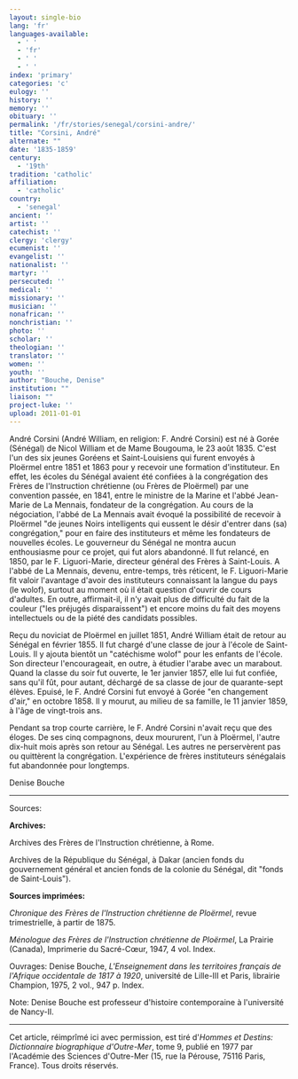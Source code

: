 ```yaml
---
layout: single-bio
lang: 'fr'
languages-available:
  - ' '
  - 'fr'
  - ' '
  - ' '
index: 'primary'
categories: 'c'
eulogy: ''
history: ''
memory: ''
obituary: ''
permalink: '/fr/stories/senegal/corsini-andre/'
title: "Corsini, André"
alternate: ""
date: '1835-1859'
century:
  - '19th'
tradition: 'catholic'
affiliation:
  - 'catholic'
country:
  - 'senegal'
ancient: ''
artist: ''
catechist: ''
clergy: 'clergy'
ecumenist: ''
evangelist: ''
nationalist: ''
martyr: ''
persecuted: ''
medical: ''
missionary: ''
musician: ''
nonafrican: ''
nonchristian: ''
photo: ''
scholar: ''
theologian: ''
translator: ''
women: ''
youth: ''
author: "Bouche, Denise"
institution: ""
liaison: ""
project-luke: ''
upload: 2011-01-01
---
```




André Corsini (André William, en religion: F. André Corsini) est né à Gorée (Sénégal) de Nicol William et de Mame Bougouma, le 23 août 1835. C'est l'un des six jeunes Goréens et Saint-Louisiens qui furent envoyés à Ploërmel entre 1851 et 1863 pour y recevoir une formation d'instituteur. En effet, les écoles du Sénégal avaient été confiées à la congrégation des Frères de l'Instruction chrétienne (ou Frères de Ploërmel) par une convention passée, en 1841, entre le ministre de la Marine et l'abbé Jean-Marie de La Mennais, fondateur de la congrégation. Au cours de la négociation, l'abbé de La Mennais avait évoqué la possibilité de recevoir à Ploërmel "de jeunes Noirs intelligents qui eussent le désir d'entrer dans (sa) congrégation," pour en faire des instituteurs et même les fondateurs de nouvelles écoles. Le gouverneur du Sénégal ne montra aucun enthousiasme pour ce projet, qui fut alors abandonné. Il fut relancé, en 1850, par le F. Liguori-Marie, directeur général des Frères à Saint-Louis. A l'abbé de La Mennais, devenu, entre-temps, très réticent, le F. Liguori-Marie fit valoir l'avantage d'avoir des instituteurs connaissant la langue du pays (le wolof), surtout au moment où il était question d'ouvrir de cours d'adultes. En outre, affirmait-il, il n'y avait plus de difficulté du fait de la couleur ("les préjugés disparaissent") et encore moins du fait des moyens intellectuels ou de la piété des candidats possibles.

Reçu du noviciat de Ploërmel en juillet 1851, André William était de retour au Sénégal en février 1855. Il fut chargé d'une classe de jour à l'école de Saint-Louis. Il y ajouta bientôt un "catéchisme wolof" pour les enfants de l'école. Son directeur l'encourageait, en outre, à étudier l'arabe avec un marabout. Quand la classe du soir fut ouverte, le 1er janvier 1857, elle lui fut confiée, sans qu'il fût, pour autant, déchargé de sa classe de jour de quarante-sept élèves. Epuisé, le F. André Corsini fut envoyé à Gorée "en changement d'air," en octobre 1858. Il y mourut, au milieu de sa famille, le 11 janvier 1859, à l'âge de vingt-trois ans.

Pendant sa trop courte carrière, le F. André Corsini n'avait reçu que des éloges. De ses cinq compagnons, deux moururent, l'un à Ploërmel, l'autre dix-huit mois après son retour au Sénégal. Les autres ne perservèrent pas ou quittèrent la congrégation. L'expérience de frères instituteurs sénégalais fut abandonnée pour longtemps.

Denise Bouche

---

Sources:

**Archives:**

Archives des Frères de l'Instruction chrétienne, à Rome.

Archives de la République du Sénégal, à Dakar (ancien fonds du gouvernement général et ancien fonds de la colonie du Sénégal, dit "fonds de Saint-Louis").

**Sources imprimées:**

*Chronique des Frères de l'Instruction chrétienne de Ploërmel*, revue trimestrielle, à partir de 1875.

*Ménologue des Frères de l'Instruction chrétienne de Ploërmel*, La Prairie (Canada), Imprimerie du Sacré-Cœur, 1947, 4 vol. Index.

Ouvrages:
Denise Bouche, *L'Enseignement dans les territoires français de l'Afrique occidentale de 1817 à 1920*, université de Lille-III et Paris, librairie Champion, 1975, 2 vol., 947 p. Index.

Note: Denise Bouche est professeur d'histoire contemporaine à l'université de Nancy-II.

---

Cet article, réimprîmé ici avec permission, est tiré d'*Hommes et Destins: Dictionnaire biographique d'Outre-Mer*, tome 9, publié en 1977 par l'Académie des Sciences d'Outre-Mer (15, rue la Pérouse, 75116 Paris, France). Tous droits réservés.
